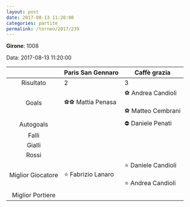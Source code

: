 ```yaml
---
layout: post
date: 2017-08-13 11:20:00
categories: partite
permalink: /torneo/2017/239
---
```

**Girone**: 1008

Data: 2017-08-13 11:20:00

| | Paris San Gennaro | Caffè grazia |
|:-----:|-----|-----|
Risultato|2|3
Goals|⚽⚽ Mattia Penasa|⚽ Andrea Candioli<br/><br/>⚽ Matteo Cembrani<br/>
Autogoals||⛔ Daniele Penati<br/>
Falli||
Gialli||
Rossi||
Miglior Giocatore|⭐ Fabrizio Lanaro<br/>|⭐ Daniele Candioli<br/><br/>⭐ Andrea Candioli<br/>
Miglior Portiere||